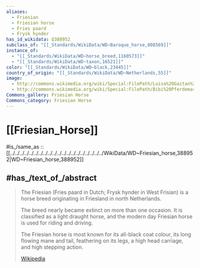 ```yaml
---
aliases:
  - Friesian
  - Friesian horse
  - Fries paard
  - Frysk hynder
has_id_wikidata: Q388952
subclass_of: "[[_Standards/WikiData/WD~Baroque_horse,808569]]"
instance_of:
  - "[[_Standards/WikiData/WD~horse_breed,1160573]]"
  - "[[_Standards/WikiData/WD~taxon,16521]]"
color: "[[_Standards/WikiData/WD~black,23445]]"
country_of_origin: "[[_Standards/WikiData/WD~Netherlands,55]]"
image:
  - http://commons.wikimedia.org/wiki/Special:FilePath/Luisa%20Gaitan%20Caballos%20Frisones.jpg
  - http://commons.wikimedia.org/wiki/Special:FilePath/Bibi%20Pferdemarkt%20Friese%20nach%20links.jpg
Commons_gallery: Friesian Horse
Commons_category: Friesian Horse
---
```


# [[Friesian_Horse]] 

#is_/same_as :: [[../../../../../../../../../../../../../../../../../../../../WikiData/WD~Friesian_horse,388952|WD~Friesian_horse,388952]] 

## #has_/text_of_/abstract 

> The Friesian (Fries paard in Dutch; Frysk hynder in West Frisian) is a horse breed 
> originating in Friesland in north Netherlands. 
> 
> The breed nearly became extinct on more than one occasion. 
> It is classified as a light draught horse, and the modern day Friesian horse is used for riding and driving. 
> 
> The Friesian horse is most known for its all-black coat colour, its long flowing mane and tail, 
> feathering on its legs, a high head carriage, and high stepping action.
>
> [Wikipedia](https://en.wikipedia.org/wiki/Friesian%20horse) 

